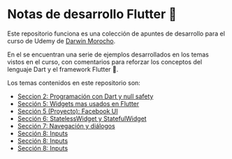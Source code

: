 # Notas de desarrollo Flutter 📔

Este repositorio funciona es una colección de apuntes de desarrollo para el curso de Udemy de [Darwin Morocho](https://www.udemy.com/course/flutter-desde-cero-darwin-morocho/).

En el se encuentran una serie de ejemplos desarrollados en los temas vistos en el curso, con comentarios para reforzar los conceptos del lenguaje Dart y el framework Flutter 📱.

Los temas contenidos en este repositorio son:

* [Seccion 2: Programación con Dart y null safety](https://github.com/ArturoDLG/notas_flutter/tree/main/seccion_2)
* [Sección 5: Widgets mas usados en Flutter](https://github.com/ArturoDLG/notas_flutter/tree/main/seccion_5)
* [Sección 5 (Proyecto): Facebook UI](https://github.com/ArturoDLG/notas_flutter/tree/main/facebook_ui)
* [Sección 6: StatelessWidget y StatefulWidget](https://github.com/ArturoDLG/notas_flutter/tree/main/seccion_6)
* [Sección 7: Navegación y diálogos](https://github.com/ArturoDLG/notas_flutter/tree/main/seccion_7)
* [Sección 8: Inputs](https://github.com/ArturoDLG/notas_flutter/tree/main/seccion_8)
* [Sección 8: Inputs](https://github.com/ArturoDLG/notas_flutter/tree/main/seccion_9)
* [Sección 8: Inputs](https://github.com/ArturoDLG/notas_flutter/tree/main/seccion_10)